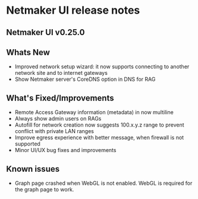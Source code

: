 # Netmaker UI release notes

## Netmaker UI v0.25.0

## Whats New

- Improved network setup wizard: it now supports connecting to another network site and to internet gateways
- Show Netmaker server's CoreDNS option in DNS for RAG

## What's Fixed/Improvements

- Remote Access Gateway information (metadata) in now multiline
- Always show admin users on RAGs
- Autofill for network creation now suggests 100.x.y.z range to prevent conflict with private LAN ranges
- Improve egress experience with better message, when firewall is not supported
- Minor UI/UX bug fixes and improvements

## Known issues

- Graph page crashed when WebGL is not enabled. WebGL is required for the graph page to work.

